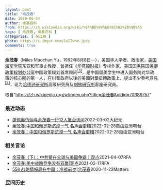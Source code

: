 ```yaml
---
layout: post
title: "余茂春"
date: 1989-06-04
author: 维基百科
from: https://zh.wikipedia.org/wiki/%E4%BD%99%E8%8C%82%E6%98%A5
tags: [ 余茂春, 维基百科 ]
categories: [ 余茂春 ]
photo: https://i.imgur.com/1uITwhm.jpeg
comments: true
---
```

<div class="mw-parser-output"><div id="noteTA-ad2c729b" class="noteTA"><div class="noteTA-group"><div data-noteta-group-source="module" data-noteta-group="PresidentsUS"></div><div data-noteta-group-source="module" data-noteta-group="USState"></div></div></div>

<p><b>余茂春</b>（Miles Maochun Yu，1962年8月8日<span class="useeditintro" title="Template:BLP editintro">－</span>），美国华人学者、政治家，<a href="/wiki/%E7%BE%8E%E5%9B%BD%E6%B5%B7%E5%86%9B%E5%AD%A6%E9%99%A2" title="美国海军学院">美国海军学院</a>东亚和军事史教授，曾担任《<a href="/wiki/%E5%8D%8E%E7%9B%9B%E9%A1%BF%E6%97%B6%E6%8A%A5" title="华盛顿时报">华盛顿时报</a>》专栏作家、<a href="/wiki/%E7%BE%8E%E5%9B%BD%E5%9B%BD%E5%8A%A1%E9%99%A2" title="美国国务院">美国国务院</a><a href="/wiki/%E7%BE%8E%E5%9B%BD%E5%9B%BD%E5%8A%A1%E5%8D%BF" title="美国国务卿">国务卿</a><a href="/wiki/%E6%94%BF%E7%AD%96%E8%A7%84%E5%88%92%E5%8A%9E%E5%85%AC%E5%AE%A4" title="政策规划办公室">政策规划办公室</a>中国政策规划首席顾问<sup id="cite_ref-BGWT_3-0" class="reference"><a href="#cite_note-BGWT-3">[3]</a></sup>，是中国留美学生中进入国务院对华政策的核心圈的第一人，在川普政府以後的美國對華扭轉政策上，提出不少參考意見<sup id="cite_ref-voa1117_4-0" class="reference"><a href="#cite_note-voa1117-4">[4]</a></sup>，现为<a href="/wiki/%E5%93%88%E5%BE%B7%E9%81%9C%E7%A0%94%E7%A9%B6%E6%89%80" title="哈德遜研究所">哈德逊研究所</a>高级研究员及<a href="/wiki/%E8%83%A1%E4%BD%9B%E7%A0%94%E7%A9%B6%E6%89%80" title="胡佛研究所">胡佛研究所</a>客座研究員。
</p>
</div><noscript><img src="//zh.wikipedia.org/wiki/Special:CentralAutoLogin/start?type=1x1" alt="" title="" width="1" height="1" style="border: none; position: absolute;"></noscript>
<div class="printfooter">取自“<a dir="ltr" href="https://zh.wikipedia.org/w/index.php?title=余茂春&amp;oldid=70389757">https://zh.wikipedia.org/w/index.php?title=余茂春&amp;oldid=70389757</a>”</div><div id="recent-news"><h3>最近动态</h3><ul><li><a href="https://nodebe4.github.io/waimei/2022-03-02/%E8%93%AC%E4%BD%A9%E5%A5%A5%E4%BC%89%E4%BF%AA%E4%B8%8E%E4%BD%99%E8%8C%82%E6%98%A5%E4%B8%80%E8%A1%8C12%E4%BA%BA%E6%8A%B5%E5%8F%B0%E8%AE%BF%E9%97%AE" title="蓬佩奥伉俪与余茂春一行12人抵台访问—— 【大纪元2022年03月02日讯】（大纪元记者钟元台北报导）3月2日，美国前国务卿蓬佩奥伉俪与前国务院中国政策首席顾问余茂春一行12人搭机抵台进行4天访...">蓬佩奥伉俪与余茂春一行12人抵台访问</a><time>2022-03-02</time><a class="tag">大纪元</a></li>
<li><a href="https://nodebe4.github.io/waimei/2022-02-28/%E4%BD%99%E8%8C%82%E6%98%A5-%E4%B8%AD%E5%9B%BD%E5%92%8C%E4%BF%84%E7%BD%97%E6%96%AF%E6%B2%86%E7%80%A3%E4%B8%80%E6%B0%94-%E5%90%8D%E5%A3%B0%E4%BC%9A%E6%9B%B4%E7%B3%9F" title="余茂春:中国和俄罗斯沆瀣一气 名声会更糟—— 美国前国务卿蓬佩奥（Mike Pompeo）将于3月2日访问台湾，曾在蓬佩奥政策规划办公室担任中国政策首席顾问的余茂春将随同访台，余茂春现在是哈德逊...">余茂春:中国和俄罗斯沆瀣一气 名声会更糟</a><time>2022-02-28</time><a class="tag">自由亚洲电台</a></li>
<li><a href="https://nodebe4.github.io/waimei/2022-02-28/%E4%BD%99%E8%8C%82%E6%98%A5-%E4%B8%AD%E5%9B%BD%E5%92%8C%E4%BF%84%E7%BD%97%E6%96%AF%E6%B2%86%E7%80%A3%E4%B8%80%E6%B0%94-%E5%90%8D%E5%A3%B0%E4%BC%9A%E6%9B%B4%E7%B3%9F" title="余茂春：中国和俄罗斯沆瀣一气 名声会更糟—— 美国前国务卿蓬佩奥（Mike Pompeo）将于3月2日访问台湾，曾在蓬佩奥政策规划办公室担任中国政策首席顾问的余茂春将随同访台，余茂春现在是哈德逊...">余茂春：中国和俄罗斯沆瀣一气 名声会更糟</a><time>2022-02-28</time><a class="tag">自由亚洲电台</a></li>
</ul></div><div id="open-opinion"><h3>相关言论</h3><ul><li><a href="https://nodebe4.github.io/opinion/2021-04-07/%E4%BD%99%E8%8C%82%E6%98%A5-%E4%B8%8B-%E4%B8%AD%E5%85%B1%E8%A6%81%E5%9C%A8%E5%85%A8%E7%90%83%E4%B8%8E%E7%BE%8E%E5%9B%BD%E4%BA%89%E9%9C%B8-%E8%A7%82%E7%82%B9/" title="自由亚洲电台">余茂春（下）：中共要在全球与美国争霸｜观点</a><time>2021-04-07</time><a class="tag">RFA</a></li>
<li><a href="https://nodebe4.github.io/opinion/2021-03-17/%E4%BD%99%E8%8C%82%E6%98%A5-%E7%BE%8E%E4%B8%AD%E6%88%98%E7%95%A5%E7%AB%9E%E4%BA%89%E6%B2%A1%E6%9C%89%E5%8F%8C%E8%B5%A2-%E8%A7%82%E7%82%B9/" title="自由亚洲电台">余茂春:美中战略竞争没有双赢|观点</a><time>2021-03-17</time><a class="tag">RFA</a></li>
<li><a href="https://nodebe4.github.io/opinion/2020-11-23/558-%E6%88%98%E7%95%A5%E6%83%85%E6%8A%A5%E5%B1%80%E5%9C%A8%E4%B8%AD%E5%9B%BD-%E5%86%B7%E6%88%98%E5%89%8D%E5%A4%95-%E4%BD%99%E8%8C%82%E6%98%A5/" title="野兽爱智慧">558 战略情报局在中国：冷战前夕|余茂春</a><time>2020-11-23</time><a class="tag">Matters</a></li>
</ul></div><div id="mjls-record"><h3>民间历史</h3><ul></ul></div>